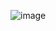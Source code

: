 ![image](https://github.com/Ankushraina64/COM-511/assets/113122150/49665082-55fe-4679-82b9-7e274fd7789b)

